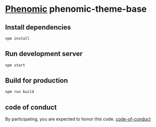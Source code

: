 # [Phenomic](https://github.com/MoOx/phenomic) phenomic-theme-base

## Install dependencies

```sh
npm install
```

## Run development server

```sh
npm start
```

## Build for production

```sh
npm run build
```
## code of conduct

By participating, you are expected to honor this code.
[code-of-conduct](http://todogroup.org/opencodeofconduct/#JS-Girls/info@js-girls.org)
